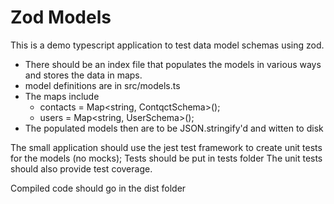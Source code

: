 # Zod Models


This is a demo typescript application to test data model schemas using zod. 

* There should be an index file that populates the models in various ways and stores the data in maps.
* model definitions are in src/models.ts
* The maps include 
    * contacts = Map<string, ContqctSchema>();
    * users = Map<string, UserSchema>();
* The populated models then are to be JSON.stringify'd and witten to disk

The small application should use the jest test framework to create unit tests for the models (no mocks);
Tests should be put in tests folder
The unit tests should also provide test coverage.

Compiled code should go in the dist folder


